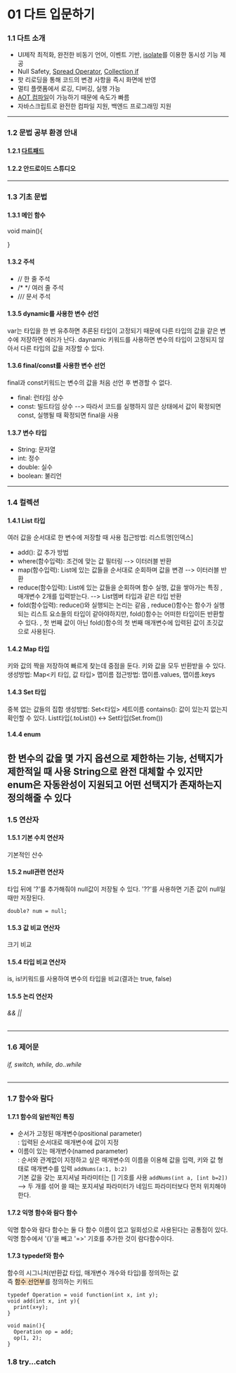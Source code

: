 # 01 다트 입문하기

### 1.1 다트 소개
- UI제작 최적화, 완전한 비동기 언어, 이벤트 기반, [isolate](https://velog.io/@flunge/dart-isolate-%EA%B0%9C%EB%85%90-%EC%95%8C%EC%95%84%EB%B3%B4%EA%B8%B0)를 이용한 동시성 기능 제공
- Null Safety, [Spread Operator](https://lucky516.tistory.com/74), [Collection if](https://nomad-programmer.tistory.com/240)
- 핫 리로딩을 통해 코드의 변경 사항을 즉시 화면에 반영
- 멀티 플랫폼에서 로깅, 디버깅, 실행 가능
- [AOT 컴파일](https://selfish-developer.com/entry/AOTAhead-Of-Time-Compiler)이 가능하기 때문에 속도가 빠름
- 자바스크립트로 완전한 컴파일 지원, 백엔드 프로그래밍 지원  
---

### 1.2 문법 공부 환경 안내
#### 1.2.1 [다트패드](https://dartpad.dev/)
#### 1.2.2 안드로이드 스튜디오
---

### 1.3 기초 문법
#### 1.3.1 메인 함수
void main(){
  
}
#### 1.3.2 주석
- // 한 줄 주석
- /* */ 여러 줄 주석
- /// 문서 주석
#### 1.3.5 dynamic를 사용한 변수 선언
var는 타입을 한 번 유추하면 추론된 타입이 고정되기 때문에 다른 타입의 값을 같은 변수에 저장하면 에러가 난다.
daynamic 키워드를 사용하면 변수의 타입이 고정되지 않아서 다른 타입의 값을 저장할 수 있다.
#### 1.3.6 final/const를 사용한 변수 선언
final과 const키워드는 변수의 값을 처음 선언 후 변경할 수 없다.
- final: 런타임 상수
- const: 빌드타임 상수
--> 따라서 코드를 실행하지 않은 상태에서 값이 확정되면 const, 실행될 때 확정되면 final을 사용
#### 1.3.7 변수 타입
- String: 문자열
- int: 정수
- double: 실수
- boolean: 불리언
---

### 1.4 컬렉션
#### 1.4.1 List 타입
여러 값을 순서대로 한 변수에 저장할 때 사용
접근방법: 리스트명[인덱스]
- add(): 값 추가 방법
- where(함수입력): 조건에 맞는 값 필터링 --> 이터러블 반환
- map(함수입력): List에 있는 값들을 순서대로 순회하며 값을 변경 --> 이터러블 반환
- reduce(함수입력): List에 있는 값들을 순회하며 함수 실행, 값을 쌓아가는 특징
                      , 매개변수 2개를 입력받는다. --> List멤버 타입과 같은 타입 반환
- fold(함수입력): reduce()와 실행되는 논리는 같음
                  , reduce()함수는 함수가 실행되는 리스트 요소들의 타입이 같아야하지만, fold()함수는 어떠한 타입이든 반환할 수 있다.
                  , 첫 번째 값이 아닌 fold()함수의 첫 번째 매개변수에 입력된 값이 초깃값으로 사용된다.
#### 1.4.2 Map 타입
키와 값의 짝을 저장하여 빠르게 찾는데 중점을 둔다.
키와 값을 모두 반환받을 수 있다.
생성방법: Map<키 타입, 값 타입> 맵이름
접근방법: 맵이름.values, 맵이름.keys
#### 1.4.3 Set 타입
중복 없는 값들의 집합
생성방법: Set<타입> 세트이름
contains(): 값이 있는지 없는지 확인할 수 있다.
List타입(.toList()) <-> Set타입(Set.from())
#### 1.4.4 enum
한 변수의 값을 몇 가지 옵션으로 제한하는 기능, 선택지가 제한적일 때 사용
String으로 완전 대체할 수 있지만 enum은 자동완성이 지원되고 어떤 선택지가 존재하는지 정의해줄 수 있다
---

### 1.5 연산자
#### 1.5.1 기본 수치 연산자
기본적인 산수
#### 1.5.2 null관련 연산자
타입 뒤에 '?'를 추가해줘야 null값이 저장될 수 있다.
'??'를 사용하면 기존 값이 null일 때만 저장된다.

```double? num = null;```
#### 1.5.3 값 비교 연산자
크기 비교
#### 1.5.4 타입 비교 연산자
is, is!키워드를 사용하여 변수의 타입을 비교(결과는 true, false)
#### 1.5.5 논리 연산자
###### && ||
---

### 1.6 제어문
###### if, switch, while, do..while
---

### 1.7 함수와 람다
#### 1.7.1 함수의 일반적인 특징
- 순서가 고정된 매개변수(positional parameter)  
  : 입력된 순서대로 매개변수에 값이 지정
- 이름이 있는 매개변수(named parameter)  
  : 순서와 관계없이 지정하고 싶은 매개변수의 이름을 이용해 값을 입력, 키와 값 형태로 매개변수를 입력 ```addNums(a:1, b:2)```  
    기본 값을 갖는 포지셔널 파라미터는 [] 기호를 사용 ```addNums(int a, [int b=2])```  
--> 두 개를 섞어 쓸 때는 포지셔널 파라미터가 네임드 파라미터보다 먼저 위치해야 한다.
#### 1.7.2 익명 함수와 람다 함수
익명 함수와 람다 함수는 둘 다 함수 이름이 없고 일회성으로 사용된다는 공통점이 있다.
익명 함수에서 '{}'을 빼고 '=>' 기호를 추가한 것이 람다함수이다.
#### 1.7.3 typedef와 함수
함수의 시그니처(반환값 타입, 매개변수 개수와 타입)를 정의하는 값  
즉 <span style='background-color: #F7DDBE'>함수 선언부</span>를 정의하는 키워드
```
typedef Operation = void function(int x, int y);
void add(int x, int y){
  print(x+y);
}

void main(){
  Operation op = add;
  op(1, 2);
}
```

### 1.8 try...catch

